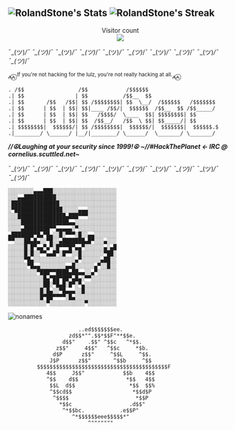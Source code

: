 ![RolandStone's Stats](https://github-readme-stats.vercel.app/api?username=RolandStone&theme=dark&show_icons=true&hide_border=false&count_private=true) ![RolandStone's Streak](https://github-readme-streak-stats.herokuapp.com/?user=RolandStone&theme=dark&hide_border=false)
- 

<p align="center"> 
  Visitor count<br>
  <img src="https://profile-counter.glitch.me/RolandStoner/count.svg" />
</p>

¯\_(ツ)_/¯ ¯\_(ツ)_/¯ ¯\_(ツ)_/¯ ¯\_(ツ)_/¯ ¯\_(ツ)_/¯ ¯\_(ツ)_/¯ ¯\_(ツ)_/¯ ¯\_(ツ)_/¯ ¯\_(ツ)_/¯ ¯\_(ツ)_/¯ 


⩜⩜⃝ <sup>If you're not hacking for the lulz, you're not really hacking at all.</sup>⩜⩜⃝ 
```
. /$$                 /$$            /$$$$$$
.| $$                | $$           /$$__  $$
.| $$       /$$   /$$| $$ /$$$$$$$$| $$  \__/  /$$$$$$   /$$$$$$$
.| $$      | $$  | $$| $$|____ /$$/|  $$$$$$  /$$__  $$ /$$_____/
.| $$      | $$  | $$| $$   /$$$$/  \____  $$| $$$$$$$$| $$
.| $$      | $$  | $$| $$  /$$__/   /$$  \ $$| $$_____/| $$
.| $$$$$$$$|  $$$$$$/| $$ /$$$$$$$$|  $$$$$$/|  $$$$$$$|  $$$$$$.$
.|________/ \______/ |__/|________/ \______/  \_______/ \_______/
```
***//☮Laughing at your security since 1999!☮***
***~//#HackThePlanet <- IRC @ cornelius.scuttled.net~***

¯\_(ツ)_/¯ ¯\_(ツ)_/¯ ¯\_(ツ)_/¯ ¯\_(ツ)_/¯ ¯\_(ツ)_/¯ ¯\_(ツ)_/¯ ¯\_(ツ)_/¯ ¯\_(ツ)_/¯ ¯\_(ツ)_/¯ ¯\_(ツ)_/¯ 
```
░░░░░░░░▄▄▄███░░░░░░░░░░░░░░░░░░░░
░░░▄▄██████████░░░░░░░░░░░░░░░░░░░
░███████████████░░░░░░░░░░░░░░░░░░
░▀███████████████░░░░░▄▄▄░░░░░░░░░
░░░███████████████▄███▀▀▀░░░░░░░░░
░░░░███████████████▄▄░░░░░░░░░░░░░
░░░░▄████████▀▀▄▄▄▄▄░▀░░░░░░░░░░░░
▄███████▀█▄▀█▄░░█░▀▀▀░█░░▄▄░░░░░░░
▀▀░░░██▄█▄░░▀█░░▄███████▄█▀░░░▄░░░
░░░░░█░█▀▄▄▀▄▀░█▀▀▀█▀▄▄▀░░░░░░▄░▄█
░░░░░█░█░░▀▀▄▄█▀░█▀▀░░█░░░░░░░▀██░
░░░░░▀█▄░░░░░░░░░░░░░▄▀░░░░░░▄██░░
░░░░░░▀█▄▄░░░░░░░░▄▄█░░░░░░▄▀░░█░░
░░░░░░░░░▀███▀▀████▄██▄▄░░▄▀░░░░░░
░░░░░░░░░░░█▄▀██▀██▀▄█▄░▀▀░░░░░░░░
░░░░░░░░░░░██░▀█▄█░█▀░▀▄░░░░░░░░░░
░░░░░░░░░░█░█▄░░▀█▄▄▄░░█░░░░░░░░░░
░░░░░░░░░░█▀██▀▀▀▀░█▄░░░░░░░░░░░░░
░░░░░░░░░░░░▀░░░░░░░░░░░▀░░░░░░░░░
```
![nonames](https://user-images.githubusercontent.com/1758914/214786559-11078616-a57f-42f2-a6e3-246d7e7deb6b.gif)
```
                      ..ed$$$$$$$ee.
                   zd$$*"".$$*$$F"**$$e.
                 d$$"    .$$" ^$$c   ^*$$.
               z$$"     4$$"   ^$$c     *$b.
              d$P      z$$"     ^$$L     ^$$.
             J$P      z$$"       ^$$b     ^$$
         $$$$$$$$$$$$$$$$$$$$$$$$$$$$$$$$$$$$$$$$$F
            4$$     J$$"            $$b    4$$
            ^$$    d$$               *$$   4$$
             $$L  d$$                 *$$  $$%
             ^$$cd$$                   *$$d$P
              ^$$$$                     *$$P
                *$$c                  .d$$"
                 ^*$$bc.           .e$$P"
                    ^*$$$$$$eee$$$$$*"   
                         ^"""""""
```                  
